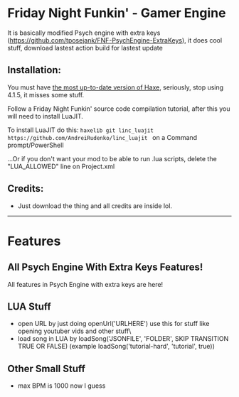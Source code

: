 # Friday Night Funkin' - Gamer Engine
It is basically modified Psych engine with extra keys (https://github.com/tposejank/FNF-PsychEngine-ExtraKeys), it does cool stuff, download lastest action build for lastest update

## Installation:
You must have [the most up-to-date version of Haxe](https://haxe.org/download/), seriously, stop using 4.1.5, it misses some stuff.

Follow a Friday Night Funkin' source code compilation tutorial, after this you will need to install LuaJIT.

To install LuaJIT do this: `haxelib git linc_luajit https://github.com/AndreiRudenko/linc_luajit ` on a Command prompt/PowerShell

...Or if you don't want your mod to be able to run .lua scripts, delete the "LUA_ALLOWED" line on Project.xml

## Credits:
* Just download the thing and all credits are inside lol.
_____________________________________

# Features
## All Psych Engine With Extra Keys Features!
All features in Psych Engine with extra keys are here!
## LUA Stuff
* open URL by just doing openUrl('URLHERE') use this for stuff like opening youtuber vids and other stuff\
* load song in LUA by loadSong('JSONFILE', 'FOLDER', SKIP TRANSITION TRUE OR FALSE) (example loadSong('tutorial-hard', 'tutorial', true))
## Other Small Stuff
*  max BPM is 1000 now I guess

